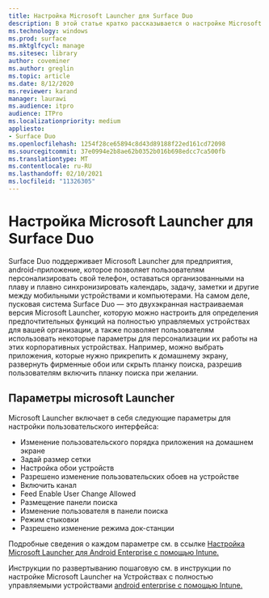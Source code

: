 ```yaml
---
title: Настройка Microsoft Launcher для Surface Duo
description: В этой статье кратко рассказывается о настройке Microsoft Launcher для управляемых устройств в коммерческих средах.
ms.technology: windows
ms.prod: surface
ms.mktglfcycl: manage
ms.sitesec: library
author: coveminer
ms.author: greglin
ms.topic: article
ms.date: 8/12/2020
ms.reviewer: karand
manager: laurawi
ms.audience: itpro
audience: ITPro
ms.localizationpriority: medium
appliesto:
- Surface Duo
ms.openlocfilehash: 1254f28ce65894c8d43d89188f22ed161cd72098
ms.sourcegitcommit: 37e0994e2b8ae62b0352b016b698edcc7ca500fb
ms.translationtype: MT
ms.contentlocale: ru-RU
ms.lasthandoff: 02/10/2021
ms.locfileid: "11326305"
---
```

# Настройка Microsoft Launcher для Surface Duo

Surface Duo поддерживает Microsoft Launcher для предприятия, android-приложение, которое позволяет пользователям персонализировать свой телефон, оставаться организованными на плаву и плавно синхронизировать календарь, задачу, заметки и другие между мобильными устройствами и компьютерами. На самом деле, пусковая система Surface Duo — это двухэкранная настраиваемая версия Microsoft Launcher, которую можно настроить для определения предпочтительных функций на полностью управляемых устройствах для вашей организации, а также позволяет пользователям использовать некоторые параметры для персонализации их работы на этих корпоративных устройствах. Например, можно выбрать приложения, которые нужно прикрепить к домашнему экрану, развернуть фирменные обои или скрыть планку поиска, разрешив пользователям включить планку поиска при желании.

##  <a name="microsoft-launcher-settings"></a>Параметры microsoft Launcher

Microsoft Launcher включает в себя следующие параметры для настройки пользовательского интерфейса:


- Изменение пользовательского порядка приложения на домашнем экране
- Задай размер сетки
- Настройка обои устройств
- Разрешено изменение пользовательских обоев на устройстве
- Включить канал
- Feed Enable User Change Allowed
- Размещение панели поиска
- Изменение пользователя в панели поиска
- Режим стыковки
- Разрешено изменение режима док-станции

Подробные сведения о каждом параметре см. в ссылке [Настройка Microsoft Launcher для Android Enterprise с помощью Intune.](https://docs.microsoft.com/mem/intune/apps/configure-microsoft-launcher)

Инструкции по развертыванию пошаговую см. в инструкции по настройке Microsoft Launcher на Устройствах с полностью управляемыми устройствами [android enterprise с помощью Intune.](https://techcommunity.microsoft.com/t5/intune-customer-success/how-to-setup-microsoft-launcher-on-android-enterprise-fully/ba-p/1482134)
